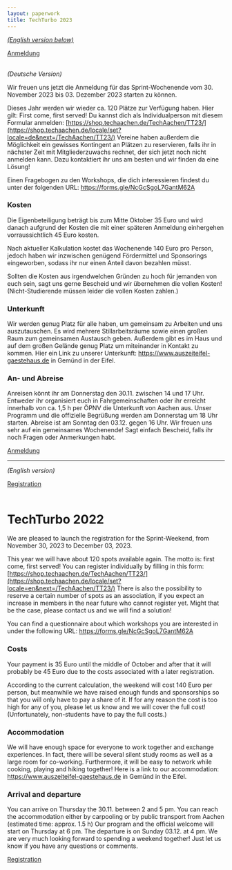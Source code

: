 ```yaml
---
layout: paperwork
title: TechTurbo 2023
---
```


[_(English version below)_](#english)

<div class="row">
  <div style="margin-left: auto; margin-right: auto;"><a href="https://shop.techaachen.de/locale/set?locale=de&next=/TechAachen/TT23/" class="btn btn-primary btn-xl" title="Anmeldung">Anmeldung</a></div>
</div>
<br />

_(Deutsche Version)_


Wir freuen uns jetzt die Anmeldung für das Sprint-Wochenende vom 30. November 2023 bis 03. Dezember 2023 starten zu können.

Dieses Jahr werden wir wieder ca. 120 Plätze zur Verfügung haben. Hier gilt: First come, first served!
Du kannst dich als Individualperson mit diesem Formular anmelden: [https://shop.techaachen.de/TechAachen/TT23/](https://shop.techaachen.de/locale/set?locale=de&next=/TechAachen/TT23/)
Vereine haben außerdem die Möglichkeit ein gewisses Kontingent an Plätzen zu reservieren, falls ihr in nächster Zeit mit Mitgliederzuwachs rechnet, der sich jetzt noch nicht anmelden kann. Dazu kontaktiert ihr uns am besten und wir finden da eine Lösung!

Einen Fragebogen zu den Workshops, die dich interessieren findest du unter der folgenden URL: https://forms.gle/NcGcSgoL7GantM62A

### Kosten

Die Eigenbeteiligung beträgt bis zum Mitte Oktober 35 Euro und wird danach aufgrund der Kosten die mit einer späteren Anmeldung einhergehen vorraussichtlich 45 Euro kosten.

Nach aktueller Kalkulation kostet das Wochenende 140 Euro pro Person, jedoch haben wir inzwischen genügend Fördermittel und Sponsorings eingeworben, sodass ihr nur einen Anteil davon bezahlen müsst.

Sollten die Kosten aus irgendwelchen Gründen zu hoch für jemanden von euch sein, sagt uns gerne Bescheid und wir übernehmen die vollen Kosten!
(Nicht-Studierende müssen leider die vollen Kosten zahlen.)

### Unterkunft

Wir werden genug Platz für alle haben, um gemeinsam zu Arbeiten und uns auszutauschen. Es wird mehrere Stillarbeitsräume sowie einen großen Raum zum gemeinsamen Austausch geben. Außerdem gibt es im Haus und auf dem großen Gelände genug Platz um miteinander in Kontakt zu kommen. Hier ein Link zu unserer Unterkunft: https://www.auszeiteifel-gaestehaus.de in Gemünd in der Eifel.

### An- und Abreise

Anreisen könnt ihr am Donnerstag den 30.11. zwischen 14 und 17 Uhr. Entweder ihr organisiert euch in Fahrgemeinschaften oder ihr erreicht innerhalb von ca. 1,5 h per ÖPNV die Unterkunft von Aachen aus.
Unser Programm und die offizielle Begrüßung werden am Donnerstag um 18 Uhr starten. Abreise ist am Sonntag den 03.12. gegen 16 Uhr.
Wir freuen uns sehr auf ein gemeinsames Wochenende! Sagt einfach Bescheid, falls ihr noch Fragen oder Anmerkungen habt.

<div class="row">
  <div style="margin-left: auto; margin-right: auto;"><a href="https://shop.techaachen.de/locale/set?locale=de&next=/TechAachen/TT23/" class="btn btn-primary btn-xl" title="Anmeldung">Anmeldung</a></div>
</div>

<hr />

_(English version)_

<a name="english"></a>

<div class="row">
  <div style="margin-left: auto; margin-right: auto;"><a href="https://shop.techaachen.de/locale/set?locale=en&next=/TechAachen/TT23/" class="btn btn-primary btn-xl" title="Registration">Registration</a></div>
</div>
<br />

# TechTurbo 2022

We are pleased to launch the registration for the Sprint-Weekend, from November 30, 2023 to December 03, 2023.

This year we will have about 120 spots available again. The motto is: first come, first served!
You can register individually by filling in this form: [https://shop.techaachen.de/TechAachen/TT23/](https://shop.techaachen.de/locale/set?locale=en&next=/TechAachen/TT23/)
There is also the possibility to reserve a certain number of spots as an association, if you expect an increase in members in the near future who cannot register yet. Might that be the case, please contact us and we will find a solution!

You can find a questionnaire about which workshops you are interested in under the following URL: https://forms.gle/NcGcSgoL7GantM62A

### Costs

Your payment is 35 Euro until the middle of October and after that it will probably be 45 Euro due to the costs associated with a later registration.

According to the current calculation, the weekend will cost 140 Euro per person, but meanwhile we have raised enough funds and sponsorships so that you will only have to pay a share of it.
If for any reason the cost is too high for any of you, please let us know and we will cover the full cost!
(Unfortunately, non-students have to pay the full costs.)

### Accommodation

We will have enough space for everyone to work together and exchange experiences. In fact, there will be several silent study rooms as well as a large room for co-working. Furthermore, it will be easy to network while cooking, playing and hiking together! Here is a link to our accommodation: https://www.auszeiteifel-gaestehaus.de in Gemünd in the Eifel.

### Arrival and departure

You can arrive on Thursday the 30.11. between 2 and 5 pm. You can reach the accommodation either by carpooling or by public transport from Aachen (estimated time: approx. 1.5 h)
Our program and the official welcome will start on Thursday at 6 pm. The departure is on Sunday 03.12. at 4 pm.
We are very much looking forward to spending a weekend together! Just let us know if you have any questions or comments.


<div class="row">
  <div style="margin-left: auto; margin-right: auto;"><a href="https://forms.gle/xmjd3Awropn2J9fi7" class="btn btn-primary btn-xl" title="Registration">Registration</a></div>
</div>

